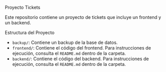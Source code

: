 Proyecto Tickets

Este repositorio contiene un proyecto de tickets que incluye un frontend y un backend.

Estructura del Proyecto

- `backup/`: Contiene un backup de la base de datos.
- `frontend/`: Contiene el código del frontend. Para instrucciones de ejecución, consulta el `README.md` dentro de la carpeta.
- `backend/`: Contiene el código del backend. Para instrucciones de ejecución, consulta el `README.md` dentro de la carpeta.